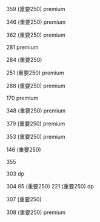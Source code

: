 359 (重要250) premium

346 (重要250) premium

362 (重要250) premium

281 premium

284 (重要250)

251 (重要250) premium

288 (重要250) premium

170 premium

348 (重要250) premium

379 (重要250) premium

353 (重要250) premium

146 (重要250)

355

303 dp

304 85 (重要250) 221 (重要250) dp

307 (重要250)

308 (重要250) premium